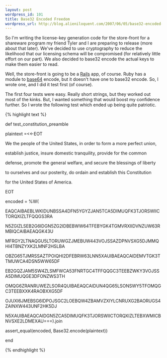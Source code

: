 ```yaml
---
layout: post
wordpress_id: 101
title: Base32 Encoded Freedom
wordpress_url: http://blog.alieniloquent.com/2007/06/05/base32-encoded-freedom/
---
```

So I'm writing the license-key generation code for the store-front for a
shareware program my friend Tyler and I are preparing to release (more about
that later). We've decided to use cryptography to reduce the likelihood that
our licensing schema will be compromised (for relatively little effort on our
part). We also decided to base32 encode the actual keys to make them easier to
read.

Well, the store-front is going to be a [Rails][1] app, of course. Ruby has a
module to [base64][2] encode, but it doesn't have one to base32 encode. So, I
wrote one, and I did it test first (of course).

The first four tests were easy. Really short strings, but they worked out most
of the kinks. But, I wanted something that would boost my confidence further.
So I wrote the following test which ended up being quite patriotic.

{% highlight text %}

def test_constitution_preamble

plaintext =<<-EOT

We the people of the United States, in order to form a more perfect union,

establish justice, insure domestic tranquility, provide for the common

defense, promote the general welfare, and secure the blessings of liberty

to ourselves and our posterity, do ordain and establish this Constitution

for the United States of America.

EOT

encoded = %W(

EAQCAIBAEBLWKIDUNBSSA4DFN5YGYZJAN5TCA5DIMUQFK3TJORSWIICTORQXIZLTFQQGS3RA

N5ZGIZLSEB2G6IDGN5ZG2IDBEBWW64TFEBYGK4TGMVRXIIDVNZUW63RMBIQCAIBAEAQGK43U

MFRGY2LTNAQGU5LTORUWGZJMEBUW443VOJSSAZDPNVSXG5DJMMQHI4TBNZYXK2LMNF2HSLBA

OBZG65TJMRSSAZTPOIQHI2DFEBRW63LNN5XAUIBAEAQCAIDEMVTGK3TTMUWCA4DSN5WW65DF

EB2GQZJAM5SW4ZLSMFWCA53FNRTGC4TFFQQGC3TEEBZWKY3VOJSSA5DIMUQGE3DFONZWS3TH

OMQG6ZRANRUWEZLSOR4QUIBAEAQCAIDUN4QG65LSONSWY5TFOMQGC3TEEBXXK4RAOBXXG5DF

OJUXI6JMEBSG6IDPOJSGC2LOEBQW4ZBAMVZXIYLCNRUXG2BAORUGS4ZAINXW443UNF2HK5DJ

N5XAUIBAEAQCAIDGN5ZCA5DIMUQFK3TJORSWIICTORQXIZLTEBXWMICBNVSXE2LDMEXAU===).join

assert_equal(encoded, Base32.encode(plaintext))

end

{% endhighlight %}

   [1]: http://www.rubyonrails.com

   [2]: http://ruby-doc.org/stdlib/libdoc/base64/rdoc/index.html

